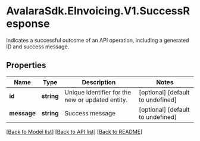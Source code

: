 # AvalaraSdk.EInvoicing.V1.SuccessResponse
Indicates a successful outcome of an API operation, including a generated ID and success message.

## Properties

Name | Type | Description | Notes
------------ | ------------- | ------------- | -------------
**id** | **string** | Unique identifier for the new or updated entity. | [optional] [default to undefined]
**message** | **string** | Success message | [optional] [default to undefined]

[[Back to Model list]](../../../README.md#documentation-for-models) [[Back to API list]](../../../README.md#documentation-for-api-endpoints) [[Back to README]](../../../README.md)

